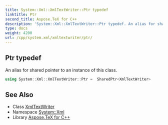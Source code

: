 ```yaml
---
title: System::Xml::XmlTextWriter::Ptr typedef
linktitle: Ptr
second_title: Aspose.TeX for C++
description: 'System::Xml::XmlTextWriter::Ptr typedef. An alias for shared pointer to an instance of this class in C++.'
type: docs
weight: 4200
url: /cpp/system.xml/xmltextwriter/ptr/
---
```

## Ptr typedef


An alias for shared pointer to an instance of this class.

```cpp
using System::Xml::XmlTextWriter::Ptr =  SharedPtr<XmlTextWriter>
```

## See Also

* Class [XmlTextWriter](../)
* Namespace [System::Xml](../../)
* Library [Aspose.TeX for C++](../../../)
